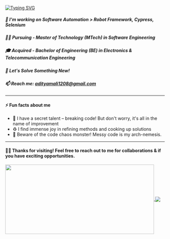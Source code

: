 
<a href="https://git.io/typing-svg"><img src="https://readme-typing-svg.demolab.com?font=Playfair+Display&weight=800&size=24&pause=500&color=1AB0F7&background=FFFFFF00&random=false&width=435&height=35&lines=%F0%9F%91%8B+Hi%2C+I%E2%80%99m+Aditya" alt="Typing SVG" /></a>

##### 👀  I'm working on Software Automation > Robot Framework, Cypress, Selenium 
##### :man_student: Pursuing - Master of Technology (MTech) in Software Engineering
##### :mortar_board: Acquired - Bachelor of Engineering (BE) in Electronics & Telecommunication Engineering
##### 🌱  Let's Solve Something New!
##### 📫  Reach me: adityamali1208@gmail.com
________________________________________________________________________________________________
  #### ⚡ Fun facts about me
- 🐛 I have a secret talent – breaking code! But don't worry, it's all in the name of improvement
- ♻️  I find immense joy in refining methods and cooking up solutions
- 🚫 Beware of the code chaos monster! Messy code is my arch-nemesis.
________________________________________________________________________________________________

####  :muscle::cowboy_hat_face:	Thanks for visiting! Feel free to reach out to me for collaborations & if you have exciting opportunities.

<a href="https://github.com/AdityaNow/github-readme-stats">
  <img height=220 width=470 align="center" src="https://github-readme-stats.vercel.app/api?username=AdityaNow&show_icons=true" />
</a>
<a href="https://github.com/AdityaNow/github-readme-stats">
  <img align="center" src="https://github-readme-stats.vercel.app/api/top-langs/?username=AdityaNow&hide_progress=true&langs_count=8"/>
</a>
